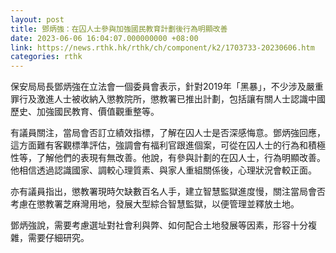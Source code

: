 ```yaml
---
layout: post
title: 鄧炳強：在囚人士參與加強國民教育計劃後行為明顯改善
date: 2023-06-06 16:04:07.000000000 +08:00
link: https://news.rthk.hk/rthk/ch/component/k2/1703733-20230606.htm
categories: rthk
---
```


保安局局長鄧炳強在立法會一個委員會表示，針對2019年「黑暴」，不少涉及嚴重罪行及激進人士被收納入懲教院所，懲教署已推出計劃，包括讓有關人士認識中國歷史、加強國民教育、價值觀重整等。

有議員關注，當局會否訂立績效指標，了解在囚人士是否深感悔意。鄧炳強回應，這方面難有客觀標準評估，強調會有福利官跟進個案，可從在囚人士的行為和積極性等，了解他們的表現有無改善。他說，有參與計劃的在囚人士，行為明顯改善。他相信透過認識國家、調較心理質素、與家人重組關係後，心理狀況會較正面。

亦有議員指出，懲教署現時欠缺數百名人手，建立智慧監獄進度慢，關注當局會否考慮在懲教署芝麻灣用地，發展大型綜合智慧監獄，以便管理並釋放土地。

鄧炳強說，需要考慮選址對社會利與弊、如何配合土地發展等因素，形容十分複雜，需要仔細研究。
